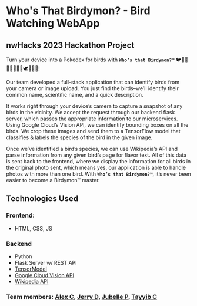 # Who's That Birdymon? - Bird Watching WebApp
## nwHacks 2023 Hackathon Project 

Turn your device into a Pokedex for birds with **`Who’s that Birdymon?™`** 🐦🐓🐤🐧🦃🦅🦆🦉🕊🦢🦜🦚!

Our team developed a full-stack application that can identify birds from your camera or image upload. You just find the birds–we’ll identify their common name, scientific name, and a quick description. 

It works right through your device’s camera to capture a snapshot of any birds in the vicinity. We accept the request through our backend flask server, which passes the appropriate information to our microservices.  Using Google Cloud’s Vision API, we can identify bounding boxes on all the birds. We crop these images and send them to a TensorFlow model that classifies & labels the species of the bird in the given image. 

Once we’ve identified a bird’s species, we can use Wikipedia’s API and parse information from any given bird’s page for flavor text. All of this data is sent back to the frontend, where we display the information for all birds in the original photo sent, which means yes, our application is able to handle photos with more than one bird. With **`Who’s that Birdymon?™`**, it’s never been easier to become a Birdymon™ master. 

## Technologies Used
### Frontend:
- HTML, CSS, JS

### Backend
- Python
- Flask Server w/ REST API
- [TensorModel](https://tfhub.dev/google/aiy/vision/classifier/birds_V1/1)
- [Google Cloud Vision API](https://cloud.google.com/vision/docs/object-localizer#vision_localize_objects-python)
- [Wikipedia API](https://pypi.org/project/wikipedia/)

### Team members: [Alex C](https://github.com/alexander-chudinov), [Jerry D](https://github.com/jerrydngzh), [Jubelle P](https://github.com/jubelle-anne), [Tayyib C](https://github.com/TayyibChohan)
